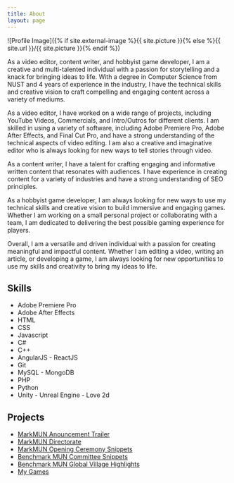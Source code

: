 ```yaml
---
title: About
layout: page
---
```

![Profile Image]({% if site.external-image %}{{ site.picture }}{% else %}{{ site.url }}/{{ site.picture }}{% endif %})

<p>As a video editor, content writer, and hobbyist game developer, I am a creative and multi-talented individual with a passion for 
storytelling and a knack for bringing ideas to life. With a degree in Computer Science from NUST and 4 years of experience in the 
industry, I have the technical skills and creative vision to craft compelling and engaging content across a variety of mediums.</p>

<p>As a video editor, I have worked on a wide range of projects, including YouTube Videos, Commercials, and Intro/Outros for different
clients. I am skilled in using a variety of software, including Adobe Premiere Pro, Adobe After Effects, and Final Cut Pro, and have a 
strong understanding of the technical aspects of video editing. I am also a creative and imaginative editor who is always looking for 
new ways to tell stories through video.</p>

<p>As a content writer, I have a talent for crafting engaging and informative written content that resonates with audiences. I have 
experience in creating content for a variety of industries and have a strong understanding of SEO principles.</p>

<p>As a hobbyist game developer, I am always looking for new ways to use my technical skills and creative vision to build immersive and 
engaging games. Whether I am working on a small personal project or collaborating with a team, I am dedicated to delivering the best 
possible gaming experience for players.</p>

<p>Overall, I am a versatile and driven individual with a passion for creating meaningful and impactful content. Whether I am editing a 
video, writing an article, or developing a game, I am always looking for new opportunities to use my skills and creativity to bring my 
ideas to life.</p>

<h2>Skills</h2>

<ul class="skill-list">
	<li>Adobe Premiere Pro</li>
	<li>Adobe After Effects</li>
	<li>HTML</li>
	<li>CSS</li>
	<li>Javascript</li>
	<li>C#</li>
	<li>C++</li>
	<li>AngularJS - ReactJS</li>
	<li>Git</li>
	<li>MySQL - MongoDB</li>
	<li>PHP</li>
	<li>Python</li>
	<li>Unity - Unreal Engine - Love 2d</li>
</ul>

<h2>Projects</h2>

<ul>
	<li><a href="https://www.instagram.com/p/Cnt_2EUAIN_/">MarkMUN Anouncement Trailer</a></li>
	<li><a href="https://www.instagram.com/reel/CoAOlIWAbbv/">MarkMUN Directorate</a></li>
	<li><a href="https://www.instagram.com/stories/highlights/17893899323699264/">MarkMUN Opening Ceremony Snippets</a></li>
	<li><a href="https://www.instagram.com/stories/highlights/17975817367896538/">Benchmark MUN Committee Snippets</a></li>
	<li><a href="https://www.instagram.com/stories/highlights/17959473761350487/">Benchmark MUN Global Village Highlights</a></li>
	<li><a href="https://irtaza.itch.io/">My Games</a></li>
	
</ul>
